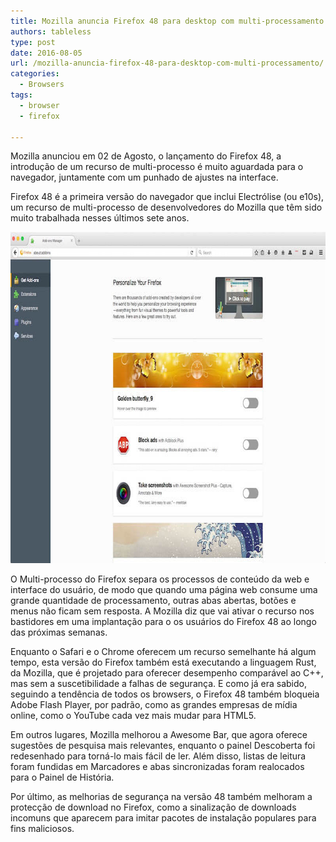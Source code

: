 ```yaml
---
title: Mozilla anuncia Firefox 48 para desktop com multi-processamento
authors: tableless
type: post
date: 2016-08-05
url: /mozilla-anuncia-firefox-48-para-desktop-com-multi-processamento/
categories:
  - Browsers
tags:
  - browser
  - firefox

---
```

Mozilla anunciou em 02 de Agosto, o lançamento do Firefox 48, a introdução de um recurso de multi-processo é muito aguardada para o navegador, juntamente com um punhado de ajustes na interface.

Firefox 48 é a primeira versão do navegador que inclui Electrólise (ou e10s), um recurso de multi-processo de desenvolvedores do Mozilla que têm sido muito trabalhada nesses últimos sete anos.

<img src="https://raw.githubusercontent.com/diegoeis/tableless-static-images/master/2016/08/unnamed.jpg" alt="unnamed" width="800" height="530" class="aligncenter size-full wp-image-55641" />

O Multi-processo do Firefox separa os processos de conteúdo da web e interface do usuário, de modo que quando uma página web consume uma grande quantidade de processamento, outras abas abertas, botões e menus não ficam sem resposta. A Mozilla diz que vai ativar o recurso nos bastidores em uma implantação para o os usuários do Firefox 48 ao longo das próximas semanas.

Enquanto o Safari e o Chrome oferecem um recurso semelhante há algum tempo, esta versão do Firefox também está executando a linguagem Rust, da Mozilla, que é projetado para oferecer desempenho comparável ao C++, mas sem a suscetibilidade a falhas de segurança. E como já era sabido, seguindo a tendência de todos os browsers, o Firefox 48 também bloqueia Adobe Flash Player, por padrão, como as grandes empresas de mídia online, como o YouTube cada vez mais mudar para HTML5.

Em outros lugares, Mozilla melhorou a Awesome Bar, que agora oferece sugestões de pesquisa mais relevantes, enquanto o painel Descoberta foi redesenhado para torná-lo mais fácil de ler. Além disso, listas de leitura foram fundidas em Marcadores e abas sincronizadas foram realocados para o Painel de História.

Por último, as melhorias de segurança na versão 48 também melhoram a protecção de download no Firefox, como a sinalização de downloads incomuns que aparecem para imitar pacotes de instalação populares para fins maliciosos.
